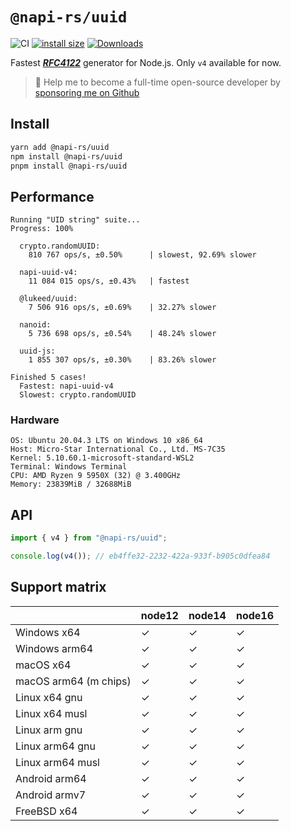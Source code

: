 # `@napi-rs/uuid`

![CI](https://github.com/Brooooooklyn/uuid/workflows/CI/badge.svg)
[![install size](https://packagephobia.com/badge?p=@napi-rs/uuid)](https://packagephobia.com/result?p=@napi-rs/uuid)
[![Downloads](https://img.shields.io/npm/dm/@napi-rs/uuid.svg?sanitize=true)](https://npmcharts.com/compare/@napi-rs/uuid?minimal=true)

Fastest **_[RFC4122](http://www.ietf.org/rfc/rfc4122.txt)_** generator for Node.js. Only `v4` available for now.

> 🚀 Help me to become a full-time open-source developer by [sponsoring me on Github](https://github.com/sponsors/Brooooooklyn)

## Install

```bash
yarn add @napi-rs/uuid
npm install @napi-rs/uuid
pnpm install @napi-rs/uuid
```

## Performance

```
Running "UID string" suite...
Progress: 100%

  crypto.randomUUID:
    810 767 ops/s, ±0.50%      | slowest, 92.69% slower

  napi-uuid-v4:
    11 084 015 ops/s, ±0.43%   | fastest

  @lukeed/uuid:
    7 506 916 ops/s, ±0.69%    | 32.27% slower

  nanoid:
    5 736 698 ops/s, ±0.54%    | 48.24% slower

  uuid-js:
    1 855 307 ops/s, ±0.30%    | 83.26% slower

Finished 5 cases!
  Fastest: napi-uuid-v4
  Slowest: crypto.randomUUID
```

### Hardware

```
OS: Ubuntu 20.04.3 LTS on Windows 10 x86_64
Host: Micro-Star International Co., Ltd. MS-7C35
Kernel: 5.10.60.1-microsoft-standard-WSL2
Terminal: Windows Terminal
CPU: AMD Ryzen 9 5950X (32) @ 3.400GHz
Memory: 23839MiB / 32688MiB
```

## API

```ts
import { v4 } from "@napi-rs/uuid";

console.log(v4()); // eb4ffe32-2232-422a-933f-b905c0dfea84
```

## Support matrix

|                       | node12 | node14 | node16 |
| --------------------- | ------ | ------ | ------ |
| Windows x64           | ✓      | ✓      | ✓      |
| Windows arm64         | ✓      | ✓      | ✓      |
| macOS x64             | ✓      | ✓      | ✓      |
| macOS arm64 (m chips) | ✓      | ✓      | ✓      |
| Linux x64 gnu         | ✓      | ✓      | ✓      |
| Linux x64 musl        | ✓      | ✓      | ✓      |
| Linux arm gnu         | ✓      | ✓      | ✓      |
| Linux arm64 gnu       | ✓      | ✓      | ✓      |
| Linux arm64 musl      | ✓      | ✓      | ✓      |
| Android arm64         | ✓      | ✓      | ✓      |
| Android armv7         | ✓      | ✓      | ✓      |
| FreeBSD x64           | ✓      | ✓      | ✓      |
